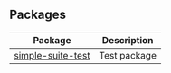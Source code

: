 <!--- This is sample front-matter for API item "(model)" -->


## Packages

|  Package | Description |
|  --- | --- |
|  [simple-suite-test](docs/simple-suite-test) | Test package |